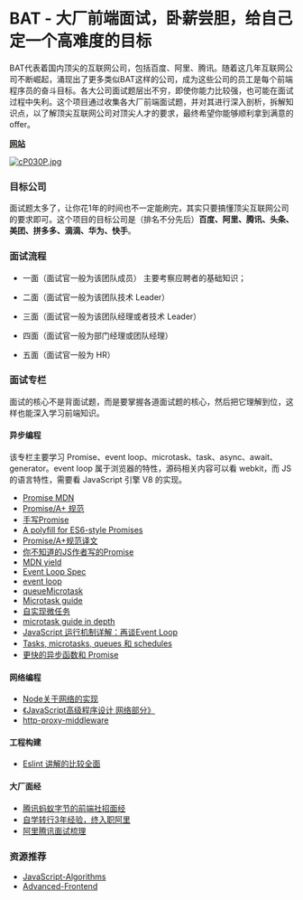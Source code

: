 # BAT - 大厂前端面试，卧薪尝胆，给自己定一个高难度的目标

BAT代表着国内顶尖的互联网公司，包括百度、阿里、腾讯。随着这几年互联网公司不断崛起，涌现出了更多类似BAT这样的公司，成为这些公司的员工是每个前端程序员的奋斗目标。各大公司面试题层出不穷，即使你能力比较强，也可能在面试过程中失利。这个项目通过收集各大厂前端面试题，并对其进行深入剖析，拆解知识点，以了解顶尖互联网公司对顶尖人才的要求，最终希望你能够顺利拿到满意的 offer。

**[网站](https://lefex.github.io/js/)**

[![cP030P.jpg](https://z3.ax1x.com/2021/03/30/cP030P.jpg)](https://imgtu.com/i/cP030P)

### 目标公司

面试题太多了，让你花1年的时间也不一定能刷完，其实只要搞懂顶尖互联网公司的要求即可。这个项目的目标公司是（排名不分先后）**百度、阿里、腾讯、头条、美团、拼多多、滴滴、华为、快手**。

### 面试流程

- 一面（面试官一般为该团队成员）
主要考察应聘者的基础知识；

- 二面（面试官一般为该团队技术 Leader）

- 三面（面试官一般为该团队经理或者技术 Leader）

- 四面（面试官一般为部门经理或团队经理）

- 五面（面试官一般为 HR）

### 面试专栏

面试的核心不是背面试题，而是要掌握各道面试题的核心，然后把它理解到位，这样也能深入学习前端知识。

#### 异步编程

该专栏主要学习 Promise、event loop、microtask、task、async、await、generator。event loop 属于浏览器的特性，源码相关内容可以看 webkit，而 JS 的语言特性，需要看 JavaScript 引擎 V8 的实现。

- [Promise MDN](https://developer.mozilla.org/zh-CN/docs/Web/JavaScript/Reference/Global_Objects/Promise)
- [Promise/A+ 规范](https://promisesaplus.com/#notes)
- [手写Promise](https://github.com/dream2023/blog/tree/master/2%E3%80%81promise%E5%8E%9F%E7%90%86)
- [A polyfill for ES6-style Promises](https://github.com/stefanpenner/es6-promise)
- [Promise/A+规范译文](https://www.ituring.com.cn/article/66566)
- [你不知道的JS作者写的Promise](https://github.com/getify/native-promise-only)
- [MDN yield](https://developer.mozilla.org/zh-CN/docs/Web/JavaScript/Reference/Operators/yield)
- [Event Loop Spec](https://html.spec.whatwg.org/multipage/webappapis.html#event-loops)
- [event loop](https://javascript.info/event-loop)
- [queueMicrotask](https://developer.mozilla.org/en-US/docs/Web/API/WindowOrWorkerGlobalScope/queueMicrotask)
- [Microtask guide](https://developer.mozilla.org/en-US/docs/Web/API/HTML_DOM_API/Microtask_guide)
- [自实现微任务](https://github.com/feross/queue-microtask)
- [microtask guide in depth](https://developer.mozilla.org/en-US/docs/Web/API/HTML_DOM_API/Microtask_guide/In_depth)
- [JavaScript 运行机制详解：再谈Event Loop](http://www.ruanyifeng.com/blog/2014/10/event-loop.html)
- [Tasks, microtasks, queues 和 schedules](https://hongfanqie.github.io/tasks-microtasks-queues-and-schedules/)
- [更快的异步函数和 Promise](https://v8.js.cn/blog/fast-async/)

#### 网络编程

- [Node关于网络的实现]()
- [《JavaScript高级程序设计 网络部分》]()
- [http-proxy-middleware](https://github.com/chimurai/http-proxy-middleware)

#### 工程构建

- [Eslint 讲解的比较全面](https://zhuanlan.zhihu.com/p/53680918)

#### 大厂面经

- [腾讯蚂蚁字节的前端社招面经](https://mp.weixin.qq.com/s/gQoaxkeqPaw4tucNgm8C3A)
- [自学转行3年经验，终入职阿里](https://mp.weixin.qq.com/s/QUqIyF7o1c2EupyUiQssuQ)
- [阿里腾讯面试梳理](https://mp.weixin.qq.com/s/RXkTNQtvtEB3aClLJSGs_g)

### 资源推荐

- [JavaScript-Algorithms](https://github.com/sisterAn/JavaScript-Algorithms)
- [Advanced-Frontend](https://github.com/Advanced-Frontend/Daily-Interview-Question/blob/master/datum/summary.md)